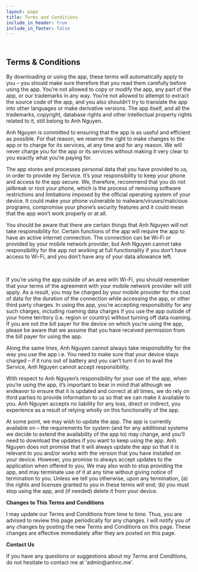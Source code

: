 ```yaml
---
layout: page
title: Terms and Conditions
include_in_header: true
include_in_footer: false
---
```


<header><meta name='viewport' content='width=device-width, initial-scale=1.0, maximum-scale=1.0, minimum-scale=1.0, user-scalable=no'></header>
<h2>Terms &amp; Conditions</h2>
<p>By downloading or using the app, these terms will automatically apply to you &ndash; you should make sure therefore that you read them carefully before using the app. You&rsquo;re not allowed to copy or modify the app, any part of the app, or our trademarks in any way. You&rsquo;re not allowed to attempt to extract the source code of the app, and you also shouldn&rsquo;t try to translate the app into other languages or make derivative versions. The app itself, and all the trademarks, copyright, database rights and other intellectual property rights related to it, still belong to Anh Nguyen.</p>
<p>Anh Nguyen is committed to ensuring that the app is as useful and efficient as possible. For that reason, we reserve the right to make changes to the app or to charge for its services, at any time and for any reason. We will never charge you for the app or its services without making it very clear to you exactly what you&rsquo;re paying for.</p>
<p>The app stores and processes personal data that you have provided to us, in order to provide my Service. It&rsquo;s your responsibility to keep your phone and access to the app secure. We, therefore, recommend that you do not jailbreak or root your phone, which is the process of removing software restrictions and limitations imposed by the official operating system of your device. It could make your phone vulnerable to malware/viruses/malicious programs, compromise your phone&rsquo;s security features and it could mean that the app won&rsquo;t work properly or at all.</p>
<p>You should be aware that there are certain things that Anh Nguyen will not take responsibility for. Certain functions of the app will require the app to have an active internet connection. The connection can be Wi-Fi or provided by your mobile network provider, but Anh Nguyen cannot take responsibility for the app not working at full functionality if you don&rsquo;t have access to Wi-Fi, and you don&rsquo;t have any of your data allowance left.</p>
<p>&nbsp;</p>
<p>If you&rsquo;re using the app outside of an area with Wi-Fi, you should remember that your terms of the agreement with your mobile network provider will still apply. As a result, you may be charged by your mobile provider for the cost of data for the duration of the connection while accessing the app, or other third party charges. In using the app, you&rsquo;re accepting responsibility for any such charges, including roaming data charges if you use the app outside of your home territory (i.e. region or country) without turning off data roaming. If you are not the bill payer for the device on which you&rsquo;re using the app, please be aware that we assume that you have received permission from the bill payer for using the app.</p>
<p>Along the same lines, Anh Nguyen cannot always take responsibility for the way you use the app i.e. You need to make sure that your device stays charged &ndash; if it runs out of battery and you can&rsquo;t turn it on to avail the Service, Anh Nguyen cannot accept responsibility.</p>
<p>With respect to Anh Nguyen&rsquo;s responsibility for your use of the app, when you&rsquo;re using the app, it&rsquo;s important to bear in mind that although we endeavor to ensure that it is updated and correct at all times, we do rely on third parties to provide information to us so that we can make it available to you. Anh Nguyen accepts no liability for any loss, direct or indirect, you experience as a result of relying wholly on this functionality of the app.</p>
<p>At some point, we may wish to update the app. The app is currently available on &ndash; the requirements for system (and for any additional systems we decide to extend the availability of the app to) may change, and you&rsquo;ll need to download the updates if you want to keep using the app. Anh Nguyen does not promise that it will always update the app so that it is relevant to you and/or works with the version that you have installed on your device. However, you promise to always accept updates to the application when offered to you, We may also wish to stop providing the app, and may terminate use of it at any time without giving notice of termination to you. Unless we tell you otherwise, upon any termination, (a) the rights and licenses granted to you in these terms will end; (b) you must stop using the app, and (if needed) delete it from your device.</p>
<p><strong>Changes to This Terms and Conditions</strong></p>
<p>I may update our Terms and Conditions from time to time. Thus, you are advised to review this page periodically for any changes. I will notify you of any changes by posting the new Terms and Conditions on this page. These changes are effective immediately after they are posted on this page.</p>
<p><strong>Contact Us</strong></p>
<p>If you have any questions or suggestions about my Terms and Conditions, do not hesitate to contact me at 'admin@anhnc.me'.</p>
